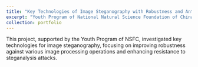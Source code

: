 ```yaml
---
title: "Key Technologies of Image Steganography with Robustness and Anti-Detection Capabilities"
excerpt: "Youth Program of National Natural Science Foundation of China (NSFC) (61802145)<br/><img src='/images/500x300.png'>"
collection: portfolio
---
```


This project, supported by the Youth Program of NSFC, investigated key technologies for image steganography, focusing on improving robustness against various image processing operations and enhancing resistance to steganalysis attacks.
